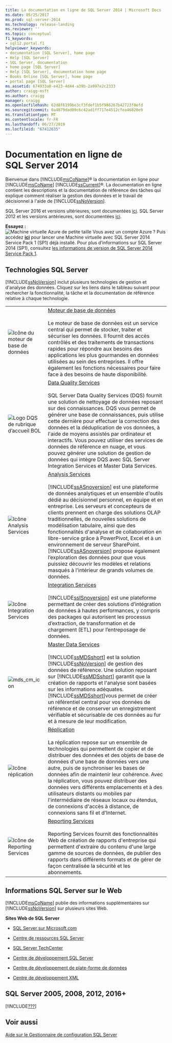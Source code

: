```yaml
---
title: La documentation en ligne de SQL Server 2014 | Microsoft Docs
ms.date: 05/25/2017
ms.prod: sql-server-2014
ms.technology: release-landing
ms.reviewer: ''
ms.topic: conceptual
f1_keywords:
- sql12.portal.f1
helpviewer_keywords:
- documentation [SQL Server], home page
- Help [SQL Server]
- SQL Server, documentation
- home page [SQL Server]
- Help [SQL Server], documentation home page
- Books Online [SQL Server], home page
- portal page [SQL Server]
ms.assetid: 674933a8-e423-4d44-a39b-2a997e2c2333
author: craigg-msft
ms.author: craigg
manager: craigg
ms.openlocfilehash: 62d8f6199be3cf3fdef1b5f986267b42723f0efd
ms.sourcegitcommit: 0a4879dad09c6c42ad1ff717e4512cfea46820e9
ms.translationtype: MT
ms.contentlocale: fr-FR
ms.lasthandoff: 06/27/2019
ms.locfileid: "67412635"
---
```

# <a name="books-online-for-sql-server-2014"></a>Documentation en ligne de SQL Server 2014

  Bienvenue dans [!INCLUDE[msCoName](../includes/msconame-md.md)]® la documentation en ligne pour [!INCLUDE[msCoName](../includes/msconame-md.md)] [!INCLUDE[ssCurrent](../includes/sscurrent-md.md)]®. La documentation en ligne contient les descriptions et la documentation de référence des tâches qui explique comment réaliser la gestion des données et le travail de décisionnel à l'aide de [!INCLUDE[ssNoVersion](../includes/ssnoversion-md.md)].  

SQL Server 2016 et versions ultérieures, sont documentées [ici](https://docs.microsoft.com/sql/sql-server/index). SQL Server 2012 et les versions antérieures, sont documentées [ici](#previous-versions-gm2014). <!-- ?view= defaults to the latest GA version, to resolve the https '/index' address ambiguity. So '2014' will always be too old to be the default. -->

 **Essayez :**  
 ![Machine virtuelle Azure de petite taille](../sql-server/media/what-s-new-in-sql-server-2016/azure-virtual-machine-small.png) Vous avez un compte Azure ?  Puis accédez **[ici](https://ms.portal.azure.com/?flight=1#create/Microsoft.SQLServer2016RTMEnterpriseWindowsServer2012R2)** pour lancer une Machine virtuelle avec SQL Server 2014 Service Pack 1 (SP1) déjà installé. Pour plus d’informations sur SQL Server 2014 (SP1), consultez [les informations de version de SQL Server 2014 Service Pack 1](https://support.microsoft.com/en-us/kb/3058865). 
  
## <a name="sql-server-technologies"></a>Technologies SQL Server  

 [!INCLUDE[ssNoVersion](../includes/ssnoversion-md.md)] inclut plusieurs technologies de gestion et d'analyse des données. Cliquez sur les liens dans le tableau suivant pour rechercher la fonctionnalité, la tâche et la documentation de référence relative à chaque technologie.  
  
|||  
|-|-|  
|![Icône du moteur de base de données](media/database-engine.gif "icône du moteur de base de données")|[Moteur de base de données](../database-engine/sql-server-database-engine-overview.md)<br /><br /> Le moteur de base de données est un service central qui permet de stocker, traiter et sécuriser les données. Il fournit des accès contrôlés et des traitements de transactions rapides pour répondre aux besoins des applications les plus gourmandes en données utilisées au sein des entreprises. Il offre également les fonctions nécessaires pour faire face à des besoins de haute disponibilité.|  
|![Logo DQS de rubrique d’accueil BOL](media/dqs-logo.jpg "Logo DQS de rubrique d’accueil de documentation en ligne")|[Data Quality Services](../data-quality-services/data-quality-services.md)<br /><br /> SQL Server Data Quality Services (DQS) fournit une solution de nettoyage de données reposant sur des connaissances. DQS vous permet de générer une base de connaissances, puis utilise cette dernière pour effectuer la correction des données et la déduplication de vos données, à l'aide de moyens assistés par ordinateur et interactifs. Vous pouvez utiliser des services de données de référence en nuage, et vous pouvez générer une solution de gestion de données qui intègre DQS avec SQL Server Integration Services et Master Data Services.|  
|![Icône Analysis Services](media/analysisserver.gif "icône Analysis Services")|[Analysis Services](../analysis-services/analysis-services.md)<br /><br /> [!INCLUDE[ssASnoversion](../includes/ssasnoversion-md.md)] est une plateforme de données analytiques et un ensemble d'outils dédié au décisionnel personnel, en équipe et en entreprise. Les serveurs et concepteurs de clients prennent en charge des solutions OLAP traditionnelles, de nouvelles solutions de modélisation tabulaire, ainsi que des fonctionnalités d'analyse et de collaboration en libre-service grâce à PowerPivot, Excel et à un environnement de serveur SharePoint. [!INCLUDE[ssASnoversion](../includes/ssasnoversion-md.md)] propose également l’exploration des données pour que vous puissiez découvrir les modèles et relations masqués à l’intérieur de grands volumes de données.|  
|![Icône Integration Services](media/dts.gif "icône Integration Services")|[Integration Services](../integration-services/sql-server-integration-services.md)<br /><br /> [!INCLUDE[ssISnoversion](../includes/ssisnoversion-md.md)] est une plateforme permettant de créer des solutions d’intégration de données à hautes performances, y compris des packages qui autorisent les processus d’extraction, de transformation et de chargement (ETL) pour l’entreposage de données.|  
|![mds_cm_icon](media/mds-cm-icon.gif "mds_cm_icon")|[Master Data Services](../master-data-services/master-data-services.md)<br /><br /> [!INCLUDE[ssMDSshort](../includes/ssmdsshort-md.md)] est la solution [!INCLUDE[ssNoVersion](../includes/ssnoversion-md.md)] de gestion des données de référence. Une solution reposant sur [!INCLUDE[ssMDSshort](../includes/ssmdsshort-md.md)] garantit que la création de rapports et l'analyse sont basées sur les informations adéquates. [!INCLUDE[ssMDSshort](../includes/ssmdsshort-md.md)]vous permet de créer un référentiel central pour vos données de référence et de conserver un enregistrement vérifiable et sécurisable de ces données au fur et à mesure de leur modification.|  
|![Icône réplication](media/replication.gif "icône réplication")|[Réplication](../relational-databases/replication/sql-server-replication.md)<br /><br /> La réplication repose sur un ensemble de technologies qui permettent de copier et de distribuer des données et des objets de base de données d'une base de données vers une autre, puis de synchroniser les bases de données afin de maintenir leur cohérence. Avec la réplication, vous pouvez distribuer des données vers différents emplacements et à des utilisateurs distants ou mobiles par l'intermédiaire de réseaux locaux ou étendus, de connexions d'accès à distance, de connexions sans fil et d'Internet.|  
|![Icône de Reporting Services](media/reportingservices.gif "icône Reporting Services")|[Reporting Services](../reporting-services/create-deploy-and-manage-mobile-and-paginated-reports.md)<br /><br /> Reporting Services fournit des fonctionnalités Web de création de rapports d'entreprise qui permettent d'extraire du contenu d'une large gamme de sources de données, de publier des rapports dans différents formats et de gérer de façon centralisée la sécurité et les abonnements.|  
  
## <a name="sql-server-information-on-the-web"></a>Informations SQL Server sur le Web  

 [!INCLUDE[msCoName](../includes/msconame-md.md)] publie des informations supplémentaires sur [!INCLUDE[ssNoVersion](../includes/ssnoversion-md.md)] sur plusieurs sites Web.  
  
 **Sites Web de SQL Server**  
  
-   [SQL Server sur Microsoft.com](https://go.microsoft.com/fwlink/?linkid=8504)  
  
-   [Centre de ressources SQL Server](https://www.microsoft.com/sql-server/sql-server-2017-resources)  
  
-   [SQL Server TechCenter](https://go.microsoft.com/fwlink/?linkid=28107)  
  
-   [Centre de développement SQL Server](https://go.microsoft.com/fwlink/?LinkId=42457)  
  
-   [Centre de développement de plate-forme de données](https://go.microsoft.com/fwlink/?LinkId=17386)  
  
-   [Centre de développement XML](https://go.microsoft.com/fwlink/?LinkId=42458)  

## <a name="previous-versions-gm2014"></a> SQL Server 2005, 2008, 2012, 2016+

[!INCLUDE[???](../includes/paragraph-content/previous-versions-archive-documentation-sql-server.md)]

## <a name="see-also"></a>Voir aussi  

 [Aide sur le Gestionnaire de configuration SQL Server](../tools/configuration-manager/sql-server-configuration-manager-help.md)  
  
  

